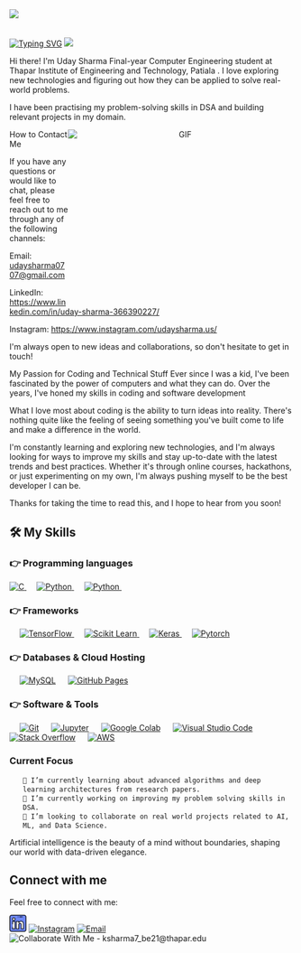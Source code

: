 <!-- ![abc](https://github.com/sharma-kshitij-ks/sharma-kshitij-ks/assets/124446613/6da00b1d-144c-4625-beec-052fdb2d478c)-->




<img src="https://user-images.githubusercontent.com/74038190/225813708-98b745f2-7d22-48cf-9150-083f1b00d6c9.gif" width="1000">
<br><br>



[![Typing SVG](https://readme-typing-svg.demolab.com/?lines=Hi+there,+I'm+Uday+Sharma!+👋)](https://git.io/typing-svg)
![](https://gitwar.herokuapp.com/badge?username=sharma-kshitij-ks&color=blue)


<p>Hi there! I'm Uday Sharma Final-year Computer Engineering student at Thapar Institute of Engineering and Technology, Patiala . I love exploring new technologies and figuring out how they can be applied to solve real-world problems.</p>

<p>I have been practising my problem-solving skills in DSA and building relevant projects in my domain.</p>

<a target="_blank" align="center">
  <img align="right" top="500" height="300" width="400" alt="GIF" src="https://media.giphy.com/media/SWoSkN6DxTszqIKEqv/giphy.gif">
</a>

How to Contact Me

If you have any questions or would like to chat, please feel free to reach out to me through any of the following channels:


Email: udaysharma0707@gmail.com

LinkedIn: https://www.linkedin.com/in/uday-sharma-366390227/

Instagram: https://www.instagram.com/udaysharma.us/

I'm always open to new ideas and collaborations, so don't hesitate to get in touch!

My Passion for Coding and Technical Stuff
Ever since I was a kid, I've been fascinated by the power of computers and what they can do. Over the years, I've honed my skills in coding and software development

What I love most about coding is the ability to turn ideas into reality. There's nothing quite like the feeling of seeing something you've built come to life and make a difference in the world.

I'm constantly learning and exploring new technologies, and I'm always looking for ways to improve my skills and stay up-to-date with the latest trends and best practices. Whether it's through online courses, hackathons, or just experimenting on my own, I'm always pushing myself to be the best developer I can be.

Thanks for taking the time to read this, and I hope to hear from you soon!

## 🛠️ My Skills

### 👉 Programming languages

<p align="left"> 
  
  <a href="https://www.cprogramming.com/">
    <img alt="C" src="https://img.shields.io/badge/c-%2300599C.svg?style=for-the-badge&logo=c&logoColor=white"/>
  </a>
  &emsp;
<a href="https://www.cplusplus.com/">
    <img alt="Python" src="https://img.shields.io/badge/c%23-%23239120.svg?style=for-the-badge&logo=csharp&logoColor=white"/>
  </a>
&emsp;
<a href="https://python.org/">
    <img alt="Python" src="https://img.shields.io/badge/Python-FFD43B?style=for-the-badge&logo=python&logoColor=darkgreen"/>
  </a>
  &emsp;
</p>

### 👉 Frameworks
<p align="left"> 
&emsp;
  <a href="https://www.tensorflow.org/" target="_blank"> 
   <img alt="TensorFlow" src="https://img.shields.io/badge/TensorFlow-FF6F00?style=for-the-badge&logo=TensorFlow&logoColor=white">
  </a>   
  &emsp;
  <a href="https://scikit-learn.org/" target="_blank">
    <img alt="Scikit Learn" src="https://img.shields.io/badge/scikit_learn-F7931E?style=for-the-badge&logo=scikit-learn&logoColor=white">
  </a> 
   &emsp;
  <a href="https://keras.io/" target="_blank"> 
    <img alt="Keras" src="https://img.shields.io/badge/Keras-D00000?style=for-the-badge&logo=Keras&logoColor=white"/>
  </a>
  &emsp;
  <a href="https://pytorch.org/" target="_blank"> 
    <img alt="Pytorch" src="https://img.shields.io/badge/PyTorch-EE4C2C?style=for-the-badge&logo=PyTorch&logoColor=white"/>
  </a>
</p>

### 👉 Databases & Cloud Hosting
<p align="left">
  &emsp;
    <a href="https://www.mysql.com/"><img alt="MySQL" src="https://img.shields.io/badge/MySQL-00000F?style=for-the-badge&logo=mysql&logoColor=white"></a>
  &emsp;
    <a href="https://www.github.com"><img alt="GitHub Pages" src="https://img.shields.io/badge/GitHub-100000?style=for-the-badge&logo=github&logoColor=white"></a>
  &emsp;
 </p>

 ### 👉 Software & Tools
 
<p>

  &emsp;
    <a href="#"><img alt="Git" src="https://img.shields.io/badge/Git-F05032?style=for-the-badge&logo=git&logoColor=white"></a>
      &emsp;
    <a href="#"><img alt="Jupyter" src="https://img.shields.io/badge/jupyter-%23FA0F00.svg?style=for-the-badge&logo=jupyter&logoColor=white"></a>
  &emsp;
    <a href="#"><img alt="Google Colab" src="https://img.shields.io/badge/Colab-F9AB00?style=for-the-badge&logo=googlecolab&color=525252"></a>
  &emsp;
    <a href="#"><img alt="Visual Studio Code" src="https://img.shields.io/badge/Visual_Studio_Code-0078D4?style=for-the-badge&logo=visual%20studio%20code&logoColor=white"></a>
&emsp;
    <a href="#"><img alt="Stack Overflow" src="https://img.shields.io/badge/manjaro-35BF5C?style=for-the-badge&logo=manjaro&logoColor=white"></a>
     &emsp;
    <a href="#"><img alt="AWS" src="https://img.shields.io/badge/Amazon_AWS-232F3E?style=for-the-badge&logo=amazon-aws&logoColor=white"></a>
    &emsp;
    
</p>

<h3>Current Focus</h3>
<ul>
    
    🌱 I’m currently learning about advanced algorithms and deep learning architectures from research papers.
    🔭 I’m currently working on improving my problem solving skills in DSA.
    👯 I’m looking to collaborate on real world projects related to AI, ML, and Data Science.
</ul>

<p>Artificial intelligence is the beauty of a mind without boundaries, shaping our world with data-driven elegance.</p>

<h2>Connect with me</h2>

<p>Feel free to connect with me:</p>
<a href="https://www.linkedin.com/in/uday-sharma-366390227/"><img height="30" src="https://raw.githubusercontent.com/8bithemant/8bithemant/master/linkedin.png?raw=true" alt="LinkedIn"></a>
<a href="https://www.instagram.com/udaysharma.us/" target="_blank"><img src="https://img.shields.io/badge/instagram-%23000000.svg?&style=for-the-badge&logo=instagram&logoColor=white" alt="Instagram"></a>
<a href="mailto:udaysharma0707@gmail.com"><img height="30" src="https://th.bing.com/th/id/OIP.9sT4UWsRfFiy6vPydv3_-QHaHO?pid=ImgDet&rs=1" alt="Email"></a>

<img height="120" src="https://raw.githubusercontent.com/BrunnerLivio/brunnerlivio/master/images/marquee.svg" alt="Collaborate With Me - ksharma7_be21@thapar.edu">



